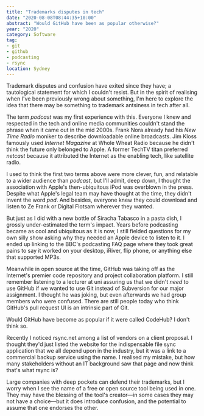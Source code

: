 ```yaml
---
title: "Trademarks disputes in tech"
date: "2020-08-08T08:44:35+10:00"
abstract: "Would GitHub have been as popular otherwise?"
year: "2020"
category: Software
tag:
- git
- github
- podcasting
- rsync
location: Sydney
---
```

Trademark disputes and confusion have exited since they have; a tautological statement for which I couldn't resist. But in the spirit of realising when I've been previously wrong about something, I'm here to explore the idea that there may be something to trademark antsiness in tech after all.

The term *podcast* was my first experience with this. Everyone I knew and respected in the tech and online media communities couldn't stand the phrase when it came out in the mid 2000s. Frank Nora already had his *New Time Radio* moniker to describe downloadable online broadcasts. Jim Kloss famously used *Internet Magazine* at Whole Wheat Radio because he didn't think the future only belonged to Apple. A former TechTV titan preferred *netcast* because it attributed the Internet as the enabling tech, like satellite radio.

I used to think the first two terms above were more clever, fun, and relatable to a wider audience than *podcast*, but I'll admit, deep down, I thought the association with Apple's then-ubiquitous iPod was overblown in the press. Despite what Apple's legal team may have thought at the time, they didn't invent the word *pod*. And besides, everyone knew they could download and listen to Ze Frank or Digital Flotsam wherever they wanted.

But just as I did with a new bottle of Siracha Tabasco in a pasta dish, I grossly under-estimated the term's impact. Years before podcasting became as cool and ubiquitous as it is now, I still fielded questions for my own silly show asking why they needed an Apple device to listen to it. I ended up linking to the BBC's podcasting FAQ page where they took great pains to say it worked on your desktop, iRiver, flip phone, or anything else that supported MP3s.

Meanwhile in open source at the time, GitHub was taking off as the Internet's premier code repository and project collaboration platform. I still remember listening to a lecturer at uni assuring us that we didn't *need* to use GitHub if we wanted to use Git instead of Subversion for our major assignment. I thought he was joking, but even afterwards we had group members who were confused. There are still people today who think GitHub's pull request UI is an intrinsic part of Git.

Would GitHub have become as popular if it were called CodeHub? I don't think so.

Recently I noticed rsync.net among a list of vendors on a client proposal. I thought they'd just listed the website for the indispensable file sync application that we all depend upon in the industry, but it was a link to a commercial backup service using the name. I realised my mistake, but how many stakeholders without an IT background saw that page and now think that's what rsync is?

Large companies with deep pockets can defend their trademarks, but I worry when I see the name of a free or open source tool being used in one. They may have the blessing of the tool's creator&mdash;in some cases they may not have a choice&mdash;but it does introduce confusion, and the potential to assume that one endorses the other.
